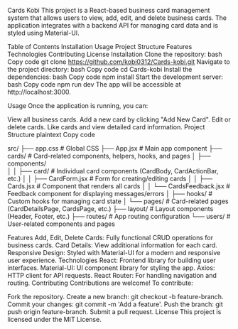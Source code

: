 Cards Kobi
This project is a React-based business card management system that allows users to view, add, edit, and delete business cards. The application integrates with a backend API for managing card data and is styled using Material-UI.

Table of Contents
Installation
Usage
Project Structure
Features
Technologies
Contributing
License
Installation
Clone the repository:
bash
Copy code
git clone https://github.com/kobi0312/Cards-kobi.git
Navigate to the project directory:
bash
Copy code
cd Cards-kobi
Install the dependencies:
bash
Copy code
npm install
Start the development server:
bash
Copy code
npm run dev
The app will be accessible at http://localhost:3000.

Usage
Once the application is running, you can:

View all business cards.
Add a new card by clicking "Add New Card".
Edit or delete cards.
Like cards and view detailed card information.
Project Structure
plaintext
Copy code





src/
├── app.css                     # Global CSS
├── App.jsx                     # Main app component
├── cards/                      # Card-related components, helpers, hooks, and pages
│   ├── components/             
│   │   ├── card/               # Individual card components (CardBody, CardActionBar, etc.)
│   │   ├── CardForm.jsx        # Form for creating/editing cards
│   │   ├── Cards.jsx           # Component that renders all cards
│   │   └── CardsFeedback.jsx   # Feedback component for displaying messages/errors
│   ├── hooks/                  # Custom hooks for managing card state
│   └── pages/                  # Card-related pages (CardDetailsPage, CardsPage, etc.)
├── layout/                     # Layout components (Header, Footer, etc.)
├── routes/                     # App routing configuration
└── users/                      # User-related components and pages




Features
Add, Edit, Delete Cards: Fully functional CRUD operations for business cards.
Card Details: View additional information for each card.
Responsive Design: Styled with Material-UI for a modern and responsive user experience.
Technologies
React: Frontend library for building user interfaces.
Material-UI: UI component library for styling the app.
Axios: HTTP client for API requests.
React Router: For handling navigation and routing.
Contributing
Contributions are welcome! To contribute:

Fork the repository.
Create a new branch: git checkout -b feature-branch.
Commit your changes: git commit -m 'Add a feature'.
Push the branch: git push origin feature-branch.
Submit a pull request.
License
This project is licensed under the MIT License.

